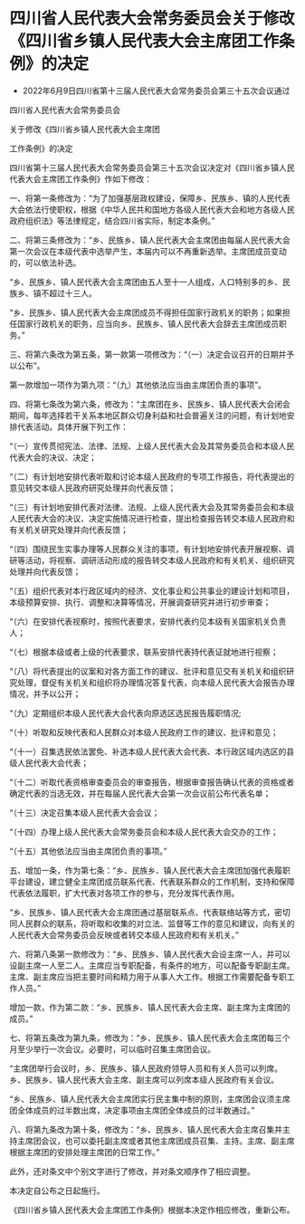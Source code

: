 # 四川省人民代表大会常务委员会关于修改《四川省乡镇人民代表大会主席团工作条例》的决定

- 2022年6月9日四川省第十三届人民代表大会常务委员会第三十五次会议通过

<!-- INFO END -->

四川省人民代表大会常务委员会

关于修改《四川省乡镇人民代表大会主席团

工作条例》的决定

四川省第十三届人民代表大会常务委员会第三十五次会议决定对《四川省乡镇人民代表大会主席团工作条例》作如下修改：

一、将第一条修改为：“为了加强基层政权建设，保障乡、民族乡、镇的人民代表大会依法行使职权，根据《中华人民共和国地方各级人民代表大会和地方各级人民政府组织法》等法律规定，结合四川省实际，制定本条例。”

二、将第三条修改为：“乡、民族乡、镇人民代表大会主席团由每届人民代表大会第一次会议在本级代表中选举产生，本届内可以不再重新选举。主席团成员变动的，可以依法补选。

“乡、民族乡、镇人民代表大会主席团由五人至十一人组成，人口特别多的乡、民族乡、镇不超过十三人。

“乡、民族乡、镇人民代表大会主席团成员不得担任国家行政机关的职务；如果担任国家行政机关的职务，应当向乡、民族乡、镇人民代表大会辞去主席团成员职务。”

三、将第六条改为第五条，第一款第一项修改为：“（一）决定会议召开的日期并予以公布”。

第一款增加一项作为第九项：“（九）其他依法应当由主席团负责的事项”。

四、将第七条改为第六条，修改为：“主席团在乡、民族乡、镇人民代表大会闭会期间，每年选择若干关系本地区群众切身利益和社会普遍关注的问题，有计划地安排代表活动。具体开展下列工作：

“（一）宣传贯彻宪法、法律、法规、上级人民代表大会及其常务委员会和本级人民代表大会的决议、决定；

“（二）有计划地安排代表听取和讨论本级人民政府的专项工作报告，将代表提出的意见转交本级人民政府研究处理并向代表反馈；

“（三）有计划地安排代表对法律、法规、上级人民代表大会及其常务委员会和本级人民代表大会的决议、决定实施情况进行检查，提出检查报告转交本级人民政府和有关机关研究处理并向代表反馈；

“（四）围绕民生实事办理等人民群众关注的事项，有计划地安排代表开展视察、调研等活动，将视察、调研活动形成的报告转交本级人民政府和有关机关、组织研究处理并向代表反馈；

“（五）组织代表对本行政区域内的经济、文化事业和公共事业的建设计划和项目，本级预算安排、执行、调整和决算等情况，开展调查研究并进行初步审查；

“（六）在安排代表视察时，按照代表要求，安排代表约见本级有关国家机关负责人；

“（七）根据本级或者上级的代表要求，联系安排代表持代表证就地进行视察；

“（八）将代表提出的议案和对各方面工作的建议、批评和意见交有关机关和组织研究处理，督促有关机关和组织将办理情况答复代表，向本级人民代表大会报告办理情况，并予以公开；

“（九）定期组织本级人民代表大会代表向原选区选民报告履职情况;

“（十）听取和反映代表和人民群众对本级人民政府工作的建议、批评和意见；

“（十一）召集选民依法罢免、补选本级人民代表大会代表、本行政区域内选区的县级人民代表大会代表；

“（十二）听取代表资格审查委员会的审查报告，根据审查报告确认代表的资格或者确定代表的当选无效，并在每届人民代表大会第一次会议前公布代表名单；

“（十三）决定召集本级人民代表大会会议；

“（十四）办理上级人民代表大会常务委员会和本级人民代表大会交办的工作；

“（十五）其他依法应当由主席团负责的事项。”

五、增加一条，作为第七条：“乡、民族乡、镇人民代表大会主席团加强代表履职平台建设，建立健全主席团成员联系代表、代表联系群众的工作机制，支持和保障代表依法履职，扩大代表对各项工作的参与，充分发挥代表作用。

“乡、民族乡、镇人民代表大会主席团通过基层联系点、代表联络站等方式，密切同人民群众的联系，将听取和收集的对立法、监督等工作的意见和建议，向有关的人民代表大会常务委员会反映或者转交本级人民政府和有关机关。”

六、将第八条第一款修改为：“乡、民族乡、镇人民代表大会设主席一人，并可以设副主席一人至二人。主席应当专职配备，有条件的地方，可以配备专职副主席。主席、副主席应当把主要时间和精力用于从事人大工作。根据工作需要配备专职工作人员。”

增加一款，作为第二款：“乡、民族乡、镇人民代表大会主席、副主席为主席团的成员。”

七、将第五条改为第九条，修改为：“乡、民族乡、镇人民代表大会主席团每三个月至少举行一次会议。必要时，可以临时召集主席团会议。

“主席团举行会议时，乡、民族乡、镇人民政府领导人员和有关人员可以列席。乡、民族乡、镇人民代表大会主席、副主席可以列席本级人民政府有关会议。

“乡、民族乡、镇人民代表大会主席团实行民主集中制的原则，主席团会议须主席团全体成员的过半数出席，决定事项由主席团全体成员的过半数通过。”

八、将第九条改为第十条，修改为：“乡、民族乡、镇人民代表大会主席召集并主持主席团会议，也可以委托副主席或者其他主席团成员召集、主持。主席、副主席根据主席团的安排处理主席团的日常工作。”

此外，还对条文中个别文字进行了修改，并对条文顺序作了相应调整。

本决定自公布之日起施行。

《四川省乡镇人民代表大会主席团工作条例》根据本决定作相应修改，重新公布。
